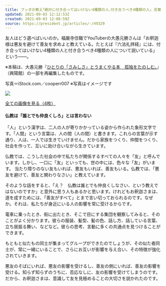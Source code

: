 ```yaml
---
title: ブッダの教え｢絶対に付き合ってはいけない4種類の人､付き合うべき4種類の人｣ 言葉ではなく､その人の行為を見よ
updated: 2021-09-03 12:12:53Z
created: 2021-09-03 12:08:59Z
source: https://president.jp/articles/-/49329
---
```


友人はどう選べばいいのか。福厳寺住職でYouTuberの大愚元勝さんは「お釈迦様は悪友を避けて善友を求めよと教えている。たとえば『六法礼拝経』には、付き合ってはいけない4種類の人と付き合うべき4種類の人について説いている」という――。

※本稿は、大愚元勝『[ひとりの「さみしさ」とうまくやる本　孤独をたのしむ。](https://www.amazon.co.jp/exec/obidos/ASIN/4877232737/presidentjp-22)』（興陽館）の一部を再編集したものです。

写真＝iStock.com／cooperr007
※写真はイメージです

[![](https://president.ismcdn.jp/common/president/images/icon_link-more.svg)](https://president.jp/articles/photo/49329?pn=1)

[全ての画像を見る（4枚）](https://president.jp/articles/photo/49329)

#### 仏教は「誰とでも仲良くしろ」とは言わない

「人」という漢字は、二人の人が寄りかかっている姿から作られた象形文字です。「人間」という言葉は、人の間（人の間）と書きます。これらの言葉が示す通り、人は、一人では生きていけません。だから家族をつくり、仲間をつくり、社会を作って、互いに助け合いながら生きています。

仏教では、こうした社会の中で私たちが関係するすべての人々を「友」と呼んでいます。しかし、一口に「友」といっても、世の中には、色々な「友」がいます。
当たり障りのない友もいれば、悪友もいれば、善友もいる。仏教では、「悪友を避けて、善友と関わりなさい」と教えています。

そのような話をすると、「え？　仏教は誰とでも仲良くしなさい、という教えではないのですか」と意外に思う人もあるかと思います。けれどもお釈迦さまは、道を成すためには、「善友がすべて」とまで言い切っておられるのです。なぜか。それは、私たちが身近にいる人の影響を常に受けるからです。

電車に乗ったとき、街に出たとき、そこで目にする集団を観察してみると、そのことがよく分かります。彼らの服装、髪型、髪の色、話し方、話している言葉、立ち居振る舞い、などなど。彼らの思考、言動に多くの共通点を見つけることができます。

もともと似たもの同士が集まってグループができたのでしょうが、その似た者同士が、常に一緒にいることで、さらにお互いが影響を与え合い、その特徴が強化されていきます。

悪友のそばにいれば、悪友の影響を受けるし、善友の側にいれば、善友の影響を受ける。知らず知らずのうちに、否応なしに、友の影響を受けてしまうのです。だから、お釈迦さまは、意識して友を見極めることの大切さを説かれたのです。